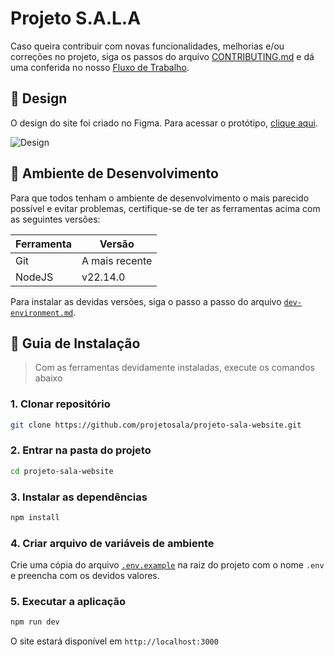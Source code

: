# Projeto S.A.L.A

Caso queira contribuir com novas funcionalidades, melhorias e/ou correções no projeto, siga os passos do arquivo [CONTRIBUTING.md](./.github/doc/CONTRIBUTING.md) e dá uma conferida no nosso [Fluxo de Trabalho](./.github/doc/workflow.md).

## :art: Design
O design do site foi criado no Figma. Para acessar o protótipo, [clique aqui](https://figma.com/file/F4AeiLaW8Yi7zr4eCuLtpX/Website).

![Design](https://github.com/projetosala/projeto-sala-website/assets/40719464/a8d10a04-2760-486c-a651-dd426c73ad05)

## :wrench: Ambiente de Desenvolvimento
Para que todos tenham o ambiente de desenvolvimento o mais parecido possível e evitar problemas, certifique-se de ter as ferramentas acima com as seguintes versões:

| Ferramenta | Versão         |
| ---------- | -------------- |
| Git        | A mais recente |
| NodeJS     | v22.14.0       |

Para instalar as devidas versões, siga o passo a passo do arquivo [`dev-environment.md`](./.github/doc/dev-environment.md).

## :compass: Guia de Instalação
> Com as ferramentas devidamente instaladas, execute os comandos abaixo

### **1. Clonar repositório**
```bash
git clone https://github.com/projetosala/projeto-sala-website.git
```

### **2. Entrar na pasta do projeto**
```bash
cd projeto-sala-website
```

### **3. Instalar as dependências**
```bash
npm install
```

### **4. Criar arquivo de variáveis de ambiente**
Crie uma cópia do arquivo [`.env.example`](./.env.example) na raiz do projeto com o nome `.env` e preencha com os devidos valores.

### **5. Executar a aplicação**
```bash
npm run dev
```

O site estará disponível em `http://localhost:3000`
